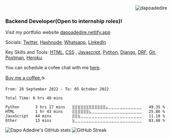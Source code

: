 <p align="right"> <img src="https://komarev.com/ghpvc/?username=dapoadedire&label=Profile%20views&color=0e75b6&style=flat" alt="dapoadedire" /> </p>
<!-- 
<img src="https://www.codewars.com/users/dapoadedire/badges/large" /> -->

### Backend Developer(Open to internship roles)!

Visit my portfolio website [dapoadedire.netlify.app](https://dapoadedire.netlify.app) 

Socials: [Twitter](twitter.com/dapo_adedire), [Hashnode](dapoadedire.hashnode.dev), [Whatsapp](wa.me/2349038388723), [LinkedIn](https://www.linkedin.com/in/dapoadedire/)

Key Skills and Tools: [HTML](), [CSS]() , [Javascript](), [Python](), [Django](), [DRF](), [Git](), [Postman](), [Heroku]().

You can schedule a cofee chat with me [here](https://calendly.com/dapoadedire/cofee-chat).

[Buy me a coffee.](https://paystack.com/pay/buy-dapoadedire-a-coffee)☕


<!--START_SECTION:waka-->

```text
From: 28 September 2022 - To: 05 October 2022

Total Time: 6 hrs 40 mins

Python       3 hrs 17 mins   ⣿⣿⣿⣿⣿⣿⣿⣿⣿⣿⣿⣿⣤⣀⣀⣀⣀⣀⣀⣀⣀⣀⣀⣀⣀   49.35 %
HTML         1 hr 43 mins    ⣿⣿⣿⣿⣿⣿⣦⣀⣀⣀⣀⣀⣀⣀⣀⣀⣀⣀⣀⣀⣀⣀⣀⣀⣀   25.86 %
JavaScript   44 mins         ⣿⣿⣷⣀⣀⣀⣀⣀⣀⣀⣀⣀⣀⣀⣀⣀⣀⣀⣀⣀⣀⣀⣀⣀⣀   11.10 %
Other        13 mins         ⣷⣀⣀⣀⣀⣀⣀⣀⣀⣀⣀⣀⣀⣀⣀⣀⣀⣀⣀⣀⣀⣀⣀⣀⣀   03.48 %
```

<!--END_SECTION:waka-->

![Dapo Adedire's GitHub stats](https://github-readme-stats.vercel.app/api?username=dapoadedire&show_icons=true&theme=swift)
![GitHub Streak](https://streak-stats.demolab.com?user=dapoadedire&theme=black-ice&hide_border=true&border_radius=0)


